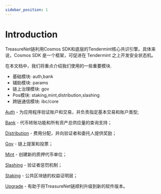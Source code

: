 ```yaml
---
sidebar_position: 1
---
```


# Introduction

TreasureNet链利用Cosmos SDK和底层的Tendermint核心共识引擎。具体来说，Cosmos SDK 是一个框架，可促进在 Tendermint 之上开发安全状态机。

在本文档中，我们将重点介绍我们使用的一些重要模块.

* 基础模块: auth,bank
* 辅助模块: params
* 链上治理模块: gov
* Pos模块: staking,mint,distribution,slashing
* 跨链通信模块: ibc/core

[Auth](./auth.md) - 为应用程序验证账户和交易，并负责指定基本交易和账户类型;

[Bank](./bank.md) - 代币转账功能和所有资产总供应量的查询支持；

[Distribution](./distribution.md) - 费用分配，并向验证者和委托人提供奖励；

[Gov](./gov.md) - 链上提案和投票；

[Mint](./mint.md) - 创建新的质押代币单位；

[Slashing](./slashing.md) - 验证者惩罚机制；

[Staking](./staking.md) - 公共区块链的权益证明层；

[Upgrade](./staking.md) - 有助于将TreasureNet链顺利升级到新的软件版本。

